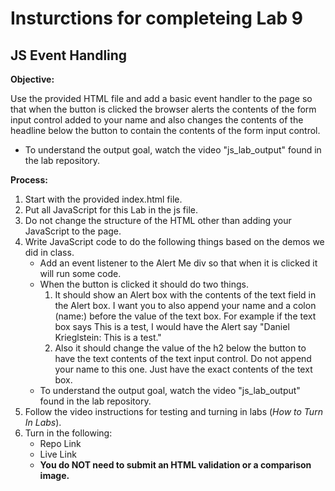 # Insturctions for completeing Lab 9 
## JS Event Handling

**Objective:**

Use the provided HTML file and add a basic event handler to the page so that when the button is clicked the browser alerts the contents of the form input control added to your name and also changes the contents of the headline below the button to contain the contents of the form input control.
* To understand the output goal, watch the video "js_lab_output" found in the lab repository. 

**Process:**
1.	Start with the provided index.html file.
1.	Put all JavaScript for this Lab in the js file.
1.	Do not change the structure of the HTML other than adding your JavaScript to the page.
1.	Write JavaScript code to do the following things based on the demos we did in class.
    * Add an event listener to the Alert Me div so that when it is clicked it will run some code.
    * When the button is clicked it should do two things. 
       1. It should show an Alert box with the contents of the text field in the Alert box. I want you to also append your name and a colon (name:) before the value of the text box. For example if the text box says This is a test,  I would have the Alert say "Daniel Krieglstein: This is a test."
       1. Also it should change the value of the h2 below the button to have the text contents of the text input control. Do not append your name to this one. Just have the exact contents of the text box.
    * To understand the output goal, watch the video "js_lab_output" found in the lab repository.
1. Follow the video instructions for testing and turning in labs (*How to Turn In Labs*). 
1. Turn in the following:
    * Repo Link
    * Live Link
    * **You do NOT need to submit an HTML validation or a comparison image.**

